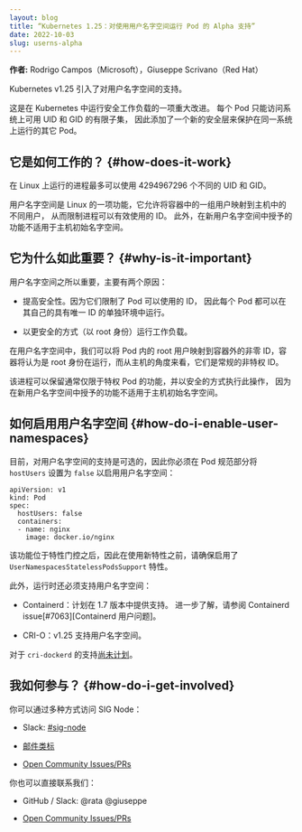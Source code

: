 ```yaml
---
layout: blog
title: “Kubernetes 1.25：对使用用户名字空间运行 Pod 的 Alpha 支持”
date: 2022-10-03
slug: userns-alpha
---
```

<!--
layout: blog
title: "Kubernetes 1.25: alpha support for running Pods with user namespaces"
date: 2022-10-03
slug: userns-alpha
-->

<!--
**Authors:** Rodrigo Campos (Microsoft), Giuseppe Scrivano (Red Hat)
-->
**作者:** Rodrigo Campos（Microsoft），Giuseppe Scrivano（Red Hat）

<!--
Kubernetes v1.25 introduces the support for user namespaces.
-->
Kubernetes v1.25 引入了对用户名字空间的支持。

<!--
This is a major improvement for running secure workloads in
Kubernetes.  Each pod will have access only to a limited subset of the
available UIDs and GIDs on the system, thus adding a new security
layer to protect from other pods running on the same system.
-->
这是在 Kubernetes 中运行安全工作负载的一项重大改进。
每个 Pod 只能访问系统上可用 UID 和 GID 的有限子集，
因此添加了一个新的安全层来保护在同一系统上运行的其它 Pod。

<!--
## How does it work?
A process running on Linux can use up to 4294967296 different UIDs and
GIDs.

User namespaces is a Linux feature that allows mapping a set of users
in the container to different users in the host, thus restricting what
IDs a process can effectively use.
Furthermore, the capabilities granted in a new user namespace do not
apply in the host initial namespaces.
-->
## 它是如何工作的？  {#how-does-it-work}
在 Linux 上运行的进程最多可以使用 4294967296 个不同的 UID 和 GID。

用户名字空间是 Linux 的一项功能，它允许将容器中的一组用户映射到主机中的不同用户，
从而限制进程可以有效使用的 ID。
此外，在新用户名字空间中授予的功能不适用于主机初始名字空间。

<!--
## Why is it important?
There are mainly two reasons why user namespaces are important:

- improve security since they restrict the IDs a pod can use, so each
pod can run in its own separate environment with unique IDs.

- enable running workloads as root in a safer manner.

In a user namespace we can map the root user inside the pod to a
non-zero ID outside the container, containers believe in running as
root while they are a regular unprivileged ID from the host point of
view.

The process can keep capabilities that are usually restricted to
privileged pods and do it in a safe way since the capabilities granted
in a new user namespace do not apply in the host initial namespaces.
-->
## 它为什么如此重要？  {#why-is-it-important}
用户名字空间之所以重要，主要有两个原因：

- 提高安全性。因为它们限制了 Pod 可以使用的 ID，
  因此每个 Pod 都可以在其自己的具有唯一 ID 的单独环境中运行。

- 以更安全的方式（以 root 身份）运行工作负载。

在用户名字空间中，我们可以将 Pod 内的 root 用户映射到容器外的非零 ID，容器将认为是 root 身份在运行，而从主机的角度来看，它们是常规的非特权 ID。

该进程可以保留通常仅限于特权 Pod 的功能，并以安全的方式执行此操作，
因为在新用户名字空间中授予的功能不适用于主机初始名字空间。

<!--
## How do I enable user namespaces?
At the moment, user namespaces support is opt-in, so you must enable
it for a pod setting `hostUsers` to `false` under the pod spec stanza:
```
apiVersion: v1
kind: Pod
spec:
  hostUsers: false
  containers:
  - name: nginx
    image: docker.io/nginx
```

The feature is behind a feature gate, so make sure to enable
the `UserNamespacesStatelessPodsSupport` gate before you can use
the new feature.

The runtime must also support user namespaces:

* containerd: support is planned for the 1.7 release.  See containerd
  issue [#7063][containerd-userns-issue] for more details.

* CRI-O: v1.25 has support for user namespaces.

Support for this in `cri-dockerd` is [not planned][CRI-dockerd-issue] yet.

[CRI-dockerd-issue]: https://github.com/Mirantis/cri-dockerd/issues/74
[containerd-userns-issue]: https://github.com/containerd/containerd/issues/7063
-->
## 如何启用用户名字空间 {#how-do-i-enable-user-namespaces}
目前，对用户名字空间的支持是可选的，因此你必须在 Pod 规范部分将 `hostUsers` 设置为 `false` 以启用用户名字空间：
```
apiVersion: v1
kind: Pod
spec:
  hostUsers: false
  containers:
  - name: nginx
    image: docker.io/nginx
```

该功能位于特性门控之后，因此在使用新特性之前，请确保启用了 `UserNamespacesStatelessPodsSupport` 特性。

此外，运行时还必须支持用户名字空间：

* Containerd：计划在 1.7 版本中提供支持。
  进一步了解，请参阅 Containerd issue[#7063][Containerd 用户问题]。

* CRI-O：v1.25 支持用户名字空间。

对于 `cri-dockerd` 的支持[尚未计划][CRI-dockerd-issue]。

[CRI-dockerd-issue]: https://github.com/Mirantis/cri-dockerd/issues/74
[containerd-用户问题]: https://github.com/containerd/containerd/issues/7063

<!--
## How do I get involved?
You can reach SIG Node by several means:
- Slack: [#sig-node](https://kubernetes.slack.com/messages/sig-node)
- [Mailing list](https://groups.google.com/forum/#!forum/kubernetes-sig-node)
- [Open Community Issues/PRs](https://github.com/kubernetes/community/labels/sig%2Fnode)

You can also contact us directly:
- GitHub / Slack: @rata @giuseppe
-->
## 我如何参与？   {#how-do-i-get-involved}
你可以通过多种方式访问 SIG Node：
- Slack: [#sig-node](https://kubernetes.slack.com/messages/sig-node)
- [邮件类标](https://groups.google.com/forum/#!forum/kubernetes-sig-node)

- [Open Community Issues/PRs](https://github.com/kubernetes/community/labels/sig%2Fnode)

你也可以直接联系我们：
- GitHub / Slack: @rata @giuseppe

- [Open Community Issues/PRs](https://github.com/kubernetes/community/labels/sig%2Fnode)
